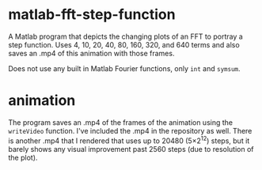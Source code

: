 # matlab-fft-step-function
A Matlab program that depicts the changing plots of an FFT to portray a step function. Uses 4, 10, 20, 40, 80, 160, 320, and 640 terms and also saves an .mp4 of this animation with those frames.

Does not use any built in Matlab Fourier functions, only ```int``` and ```symsum```.

# animation
The program saves an .mp4 of the frames of the animation using the ```writeVideo``` function. I've included the .mp4 in the repository as well. There is another .mp4 that I rendered that uses up to 20480 (5×2<sup>12</sup>) steps, but it barely shows any visual improvement past 2560 steps (due to resolution of the plot).
